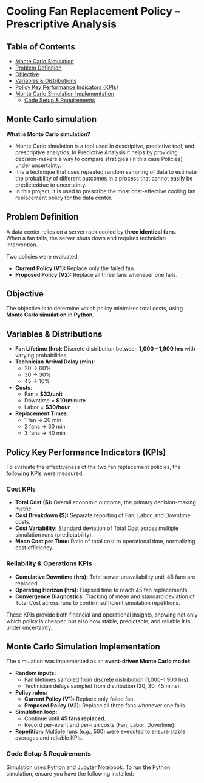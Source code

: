 # Cooling Fan Replacement Policy – Prescriptive Analysis 

## Table of Contents
- [Monte Carlo Simulation](#monte-carlo-simulation)
- [Problem Definition](#problem-definition)
- [Objective](#objective)
- [Variables & Distributions](#variables--distributions)
- [Policy Key Performance Indicators (KPIs)](#policy-key-performance-indicators-kpis)
- [Monte Carlo Simulation Implementation](#monte-carlo-simulation-implementation)
  - [Code Setup & Requirements](#code-setup--requirements)

## Monte Carlo simulation
**What is Monte Carlo simulation?** </br>
- Monte Carlo simulation is a tool used in descriptive, predictive tool, and prescriptive analytics. In Predictive Analysis it helps by providing decision-makers a way to compare stratigies (in this case Policies) under uncertainty.
- It is a technique that uses repeated random sampling of data to estimate the probability of different outcomes in a process that cannot easily be predicteddue to uncertainty.
- In this project, it is used to prescribe the most cost-effective cooling fan replacement policy for the data center.  


## Problem Definition
A data center relies on a server rack cooled by **three identical fans**.  
When a fan fails, the server shuts down and requires technician intervention.  

Two policies were evaluated:  
- **Current Policy (V1):** Replace only the failed fan.  
- **Proposed Policy (V2):** Replace all three fans whenever one fails.  

## Objective
The objective is to determine which policy minimizes total costs, using **Monte Carlo simulation** in **Python**.

## Variables & Distributions
- **Fan Lifetime (hrs)**: Discrete distribution between **1,000 – 1,900 hrs** with varying probabilities.  
- **Technician Arrival Delay (min)**:  
  - 20 → 60%  
  - 30 → 30%  
  - 45 → 10%  
- **Costs**:  
  - Fan = **$32/unit**  
  - Downtime = **$10/minute**  
  - Labor = **$30/hour**  
- **Replacement Times**:  
  - 1 fan → 20 min  
  - 2 fans → 30 min  
  - 3 fans → 40 min

## Policy Key Performance Indicators (KPIs)

To evaluate the effectiveness of the two fan replacement policies, the following KPIs were measured:

### Cost KPIs
- **Total Cost ($):** Overall economic outcome, the primary decision-making metric.  
- **Cost Breakdown ($):** Separate reporting of Fan, Labor, and Downtime costs.  
- **Cost Variability:** Standard deviation of Total Cost across multiple simulation runs (predictability).  
- **Mean Cost per Time:** Ratio of total cost to operational time, normalizing cost efficiency.

### Reliability & Operations KPIs
- **Cumulative Downtime (hrs):** Total server unavailability until 45 fans are replaced.  
- **Operating Horizon (hrs):** Elapsed time to reach 45 fan replacements.  
- **Convergence Diagnostics:** Tracking of mean and standard deviation of Total Cost across runs to confirm sufficient simulation repetitions.

These KPIs provide both financial and operational insights, showing not only which policy is cheaper, but also how stable, predictable, and reliable it is under uncertainty.

## Monte Carlo Simulation Implementation
The simulation was implemented as an **event-driven Monte Carlo model**:  
- **Random inputs:**  
  - Fan lifetimes sampled from discrete distribution (1,000–1,900 hrs).  
  - Technician delays sampled from distribution (20, 30, 45 mins).  
- **Policy rules:**  
  - **Current Policy (V1):** Replace only failed fan.  
  - **Proposed Policy (V2):** Replace all three fans whenever one fails.  
- **Simulation loop:**  
  - Continue until **45 fans replaced**.  
  - Record per-event and per-run costs (Fan, Labor, Downtime).  
- **Repetition:** Multiple runs (e.g., 500) were executed to ensure stable averages and reliable KPIs.

### Code Setup & Requirements
Simulation uses Python and Jupyter Notebook. To run the Python simulation, ensure you have the following installed:
